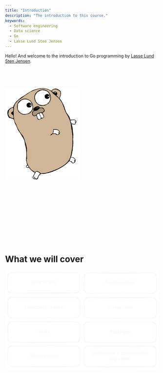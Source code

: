 ```yaml
---
title: "Introduction"
description: "The introduction to this course."
keywords:
  - Software engineering
  - Data science
  - Go
  - Lasse Lund Sten Jensen
---
```


Hello! And welcome to the introduction to Go programming by [Lasse Lund Sten Jensen][linkedin].

</br>
</br>
</br>

![Go Gopher](../../images/gopher.png)

<!-- [When and why][youtube-go-io] -->

</br>
</br>
</br>
</br>
</br>
</br>
</br>
</br>
</br>
</br>
</br>

# What we will cover

![Topics](../../images/lessons/golang-introduction/topics.svg)


[linkedin]: https://linkedin.com/in/lasselundstenjensen
<!-- [youtube-go-io]: https://www.youtube.com/watch?v=sln-gJaURzk
[youtube-go-io-cutout]: [https://www.youtube.com/watch?v=c-P5R0aMylM] -->
